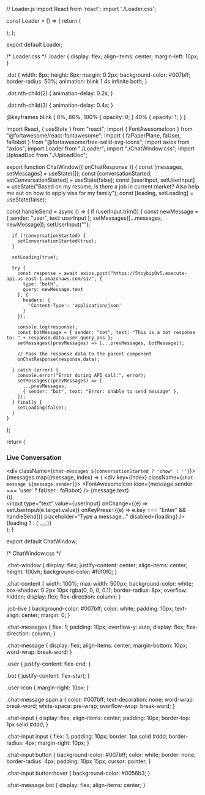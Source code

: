 // Loader.js
import React from 'react';
import './Loader.css';

const Loader = () => {
  return (
    <div className="loader">
      <span className="dot"></span>
      <span className="dot"></span>
      <span className="dot"></span>
    </div>
  );
};

export default Loader;

/* Loader.css */
.loader {
  display: flex;
  align-items: center;
  margin-left: 10px;
}

.dot {
  width: 8px;
  height: 8px;
  margin: 0 2px;
  background-color: #007bff;
  border-radius: 50%;
  animation: blink 1.4s infinite both;
}

.dot:nth-child(2) {
  animation-delay: 0.2s;
}

.dot:nth-child(3) {
  animation-delay: 0.4s;
}

@keyframes blink {
  0%, 80%, 100% {
    opacity: 0;
  }
  40% {
    opacity: 1;
  }
}




import React, { useState } from "react";
import { FontAwesomeIcon } from "@fortawesome/react-fontawesome";
import { faPaperPlane, faUser, faRobot } from "@fortawesome/free-solid-svg-icons";
import axios from "axios";
import Loader from "./Loader";
import "./ChatWindow.css";
import UploadDoc from "./UploadDoc";

export function ChatWindow({ onChatResponse }) {
  const [messages, setMessages] = useState([]);
  const [conversationStarted, setConversationStarted] = useState(false);
  const [userInput, setUserInput] = useState("Based on my resume, is there a job in current market? Also help me out on how to apply visa for my family");
  const [loading, setLoading] = useState(false);

  const handleSend = async () => {
    if (userInput.trim()) {
      const newMessage = { sender: "user", text: userInput };
      setMessages([...messages, newMessage]);
      setUserInput("");

      if (!conversationStarted) {
        setConversationStarted(true);
      }

      setLoading(true);

      try {
        const response = await axios.post("https://5toybip0v5.execute-api.us-east-1.amazonaws.com/s1/", {
          type: "both",
          query: newMessage.text
        }, {
          headers: {
            'Content-Type': 'application/json'
          }
        });

        console.log(response);
        const botMessage = { sender: "bot", text: "This is a bot response to: " + response.data.user_query_ans };
        setMessages((prevMessages) => [...prevMessages, botMessage]);

        // Pass the response data to the parent component
        onChatResponse(response.data);

      } catch (error) {
        console.error("Error during API call:", error);
        setMessages((prevMessages) => [
          ...prevMessages,
          { sender: "bot", text: "Error: Unable to send message" },
        ]);
      } finally {
        setLoading(false);
      }
    }
  };

  return (
    <div className="chat-window">
      <div className="chat-content">
        <h3 className="job-live">Live Conversation</h3>
        <div className={`chat-messages ${conversationStarted ? 'show' : ''}`}>
          {messages.map((message, index) => (
            <div key={index} className={`chat-message ${message.sender}`}>
              <FontAwesomeIcon icon={message.sender === 'user' ? faUser : faRobot} />
              {message.text}
            </div>
          ))}
        </div>
        <div className="chat-input">
          <input
            type="text"
            value={userInput}
            onChange={(e) => setUserInput(e.target.value)}
            onKeyPress={(e) => e.key === "Enter" && handleSend()}
            placeholder="Type a message..."
            disabled={loading}
          />
          {loading ? <Loader /> : (
            <button onClick={handleSend}>
              <FontAwesomeIcon icon={faPaperPlane} />
            </button>
          )}
        </div>
        <UploadDoc />
      </div>
    </div>
  );
}

export default ChatWindow;




/* ChatWindow.css */

.chat-window {
  display: flex;
  justify-content: center;
  align-items: center;
  height: 100vh;
  background-color: #f0f0f0;
}

.chat-content {
  width: 100%;
  max-width: 500px;
  background-color: white;
  box-shadow: 0 2px 10px rgba(0, 0, 0, 0.1);
  border-radius: 8px;
  overflow: hidden;
  display: flex;
  flex-direction: column;
}

.job-live {
  background-color: #007bff;
  color: white;
  padding: 10px;
  text-align: center;
  margin: 0;
}

.chat-messages {
  flex: 1;
  padding: 10px;
  overflow-y: auto;
  display: flex;
  flex-direction: column;
}

.chat-message {
  display: flex;
  align-items: center;
  margin-bottom: 10px;
  word-wrap: break-word;
}

.user {
  justify-content: flex-end;
}

.bot {
  justify-content: flex-start;
}

.user-icon {
  margin-right: 10px;
}

.chat-message span a {
  color: #007bff;
  text-decoration: none;
  word-wrap: break-word;
  white-space: pre-wrap;
  overflow-wrap: break-word;
}

.chat-input {
  display: flex;
  align-items: center;
  padding: 10px;
  border-top: 1px solid #ddd;
}

.chat-input input {
  flex: 1;
  padding: 10px;
  border: 1px solid #ddd;
  border-radius: 4px;
  margin-right: 10px;
}

.chat-input button {
  background-color: #007bff;
  color: white;
  border: none;
  border-radius: 4px;
  padding: 10px 15px;
  cursor: pointer;
}

.chat-input button:hover {
  background-color: #0056b3;
}

.chat-message.bot {
  display: flex;
  align-items: center;
}
